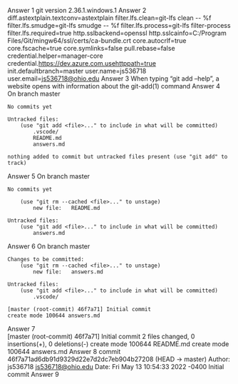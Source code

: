 Answer 1
    git version 2.36.1.windows.1
Answer 2
    diff.astextplain.textconv=astextplain
    filter.lfs.clean=git-lfs clean -- %f
    filter.lfs.smudge=git-lfs smudge -- %f
    filter.lfs.process=git-lfs filter-process
    filter.lfs.required=true
    http.sslbackend=openssl
    http.sslcainfo=C:/Program Files/Git/mingw64/ssl/certs/ca-bundle.crt
    core.autocrlf=true
    core.fscache=true
    core.symlinks=false
    pull.rebase=false
    credential.helper=manager-core
    credential.https://dev.azure.com.usehttppath=true
    init.defaultbranch=master
    user.name=js536718
    user.email=js536718@ohio.edu
Answer 3
        When typing “git add –help”, a website opens with information about the git-add(1) command
Answer 4        
        On branch master

    No commits yet

    Untracked files:
        (use "git add <file>..." to include in what will be committed)
            .vscode/
            README.md
            answers.md

    nothing added to commit but untracked files present (use "git add" to track)
Answer 5
       On branch master

    No commits yet

        (use "git rm --cached <file>..." to unstage)
            new file:   README.md

    Untracked files:
        (use "git add <file>..." to include in what will be committed)
            answers.md 
Answer 6
         On branch master

    Changes to be committed:
        (use "git rm --cached <file>..." to unstage)
            new file:   answers.md

    Untracked files:
        (use "git add <file>..." to include in what will be committed)
            .vscode/

    [master (root-commit) 46f7a71] Initial commit
    create mode 100644 answers.md  
Answer 7    
        [master (root-commit) 46f7a71] Initial commit
        2 files changed, 0 insertions(+), 0 deletions(-)
        create mode 100644 README.md
        create mode 100644 answers.md
Answer 8
    commit 46f7a71ad6db91d9329d22e7d2dc7eb904b27208 (HEAD -> master)
    Author: js536718 <js536718@ohio.edu>
    Date:   Fri May 13 10:54:33 2022 -0400
    Initial commit
Answer 9
